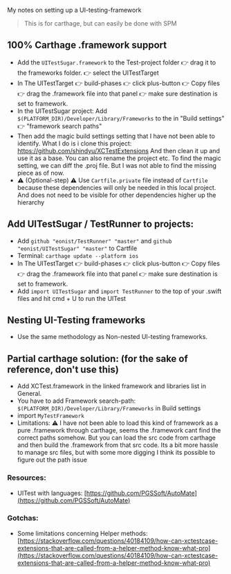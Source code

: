 My notes on setting up a UI-testing-framework<!--more-->
> This is for carthage, but can easily be done with SPM

## 100% Carthage .framework support
- Add the `UITestSugar.framework` to the Test-project folder 👉 drag it to the frameworks folder. 👉 select the UITestTarget
- In The UITestTarget  👉 build-phases 👉 click plus-button 👉 Copy files 👉 drag the .framework file into that panel 👉 make sure destination is set to framework.
- In the UITestSugar project: Add `$(PLATFORM_DIR)/Developer/Library/Frameworks` to the in "Build settings" 👉 "framework search paths"
- Then add the magic build settings setting that I have not been able to identify. What I do is i clone this project: https://github.com/shindyu/XCTestExtensions And then clean it up and use it as a base. You can also rename the project etc. To find the magic setting, we can diff the .proj file. But I was not able to find the missing piece as of now.
- ⚠️️ (Optional-step) ⚠️️ Use `Cartfile.private` file instead of `Cartfile` because these dependencies will only be needed in this local project. And does not need to be visible for other dependencies higher up the hierarchy

## Add UITestSugar / TestRunner to projects:
- Add `github "eonist/TestRunner" "master"` and `github "eonist/UITestSugar" "master"` to Cartfile
- Terminal: `carthage update --platform ios`
- In The UITestTarget  👉 build-phases 👉 click plus-button 👉 Copy files 👉 drag the .framework file into that panel 👉 make sure destination is set to framework.
- Add `import UITestSugar` and `import TestRunner` to the top of your .swift files and hit cmd + U to run the UITest

## Nesting UI-Testing frameworks
- Use the same methodology as Non-nested UI-testing frameworks.

## Partial carthage solution: (for the sake of reference, don't use this)
- Add XCTest.framework in the linked framework and libraries list in General.
- You have to add Framework search-path: `$(PLATFORM_DIR)/Developer/Library/Frameworks` in Build settings
- import `MyTestFramework`
- Limitations: ⚠️️ I have not been able to load this kind of framework as a pure .framework through carthage, seems the .framework cant find the correct paths somehow. But you can load the src code from carthage and then build the .framework from that src code. Its a bit more hassle to manage src files, but with some more digging I think its possible to figure out the path issue

### Resources:
- UITest with languages: [https://github.com/PGSSoft/AutoMate](https://github.com/PGSSoft/AutoMate)

### Gotchas:
- Some limitations concerning Helper methods: [https://stackoverflow.com/questions/40184109/how-can-xctestcase-extensions-that-are-called-from-a-helper-method-know-what-pro](https://stackoverflow.com/questions/40184109/how-can-xctestcase-extensions-that-are-called-from-a-helper-method-know-what-pro)
